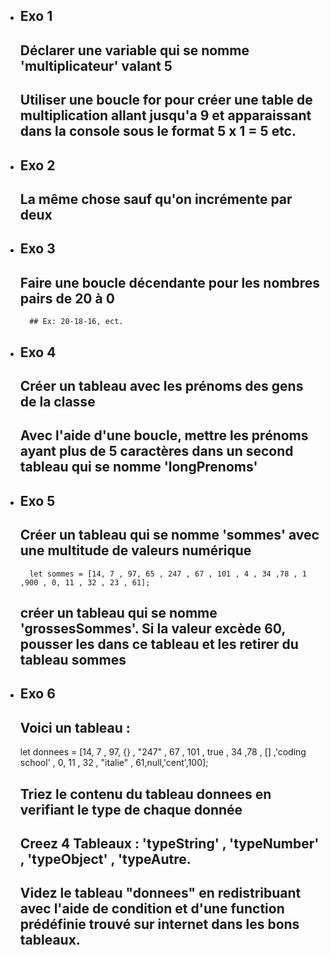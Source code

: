 - ## Exo 1 
    ## Déclarer une variable qui se nomme 'multiplicateur' valant 5
    ## Utiliser une boucle for pour créer une table de multiplication allant jusqu'a 9 et apparaissant dans la console sous le format 5 x 1 = 5 etc.

- ## Exo 2
    ## La même chose sauf qu'on incrémente par deux

- ## Exo 3
    ## Faire une boucle décendante pour les nombres pairs de 20 à 0
        ## Ex: 20-18-16, ect.

- ## Exo 4
    ## Créer un tableau avec les prénoms des gens de la classe
    ## Avec l'aide d'une boucle, mettre les prénoms ayant plus de 5 caractères dans un second tableau qui se nomme 'longPrenoms'

- ## Exo 5
    ##  Créer un tableau qui se nomme 'sommes' avec une multitude de valeurs numérique
        let sommes = [14, 7 , 97, 65 , 247 , 67 , 101 , 4 , 34 ,78 , 1 ,900 , 0, 11 , 32 , 23 , 61];
    ## créer un tableau qui se nomme 'grossesSommes'. Si la valeur excède 60, pousser les dans ce tableau et les retirer du tableau sommes

- ## Exo 6
    ##  Voici un tableau : 
    let donnees = [14, 7 , 97, {} , "247" , 67 , 101 , true , 34 ,78 , [] ,'coding school' , 0, 11 , 32 , "italie" , 61,null,'cent',100];

    ## Triez le contenu du tableau donnees en verifiant le type de chaque donnée
    ## Creez 4 Tableaux : 'typeString' , 'typeNumber' , 'typeObject' , 'typeAutre.
    ## Videz le tableau "donnees" en redistribuant avec l'aide de condition et d'une function prédéfinie trouvé sur internet dans les bons tableaux.






